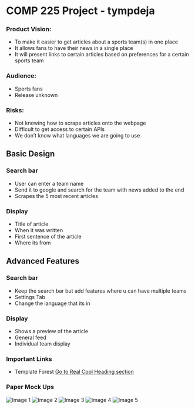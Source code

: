 COMP 225 Project - tympdeja
======================================================

### Product Vision:
* To make it easier to get articles about a sports team(s) in one place
* It allows fans to have their news in a single place
* It will present links to certain articles based on preferences for a certain sports team
### Audience: 
* Sports fans
* Release unknown
### Risks:
* Not knowing how to scrape articles onto the webpage
* Difficult to get access to certain APIs
* We don’t know what languages we are going to use

## Basic Design

### Search bar
* User can enter a team name
* Send it to google and search for the team with news added to the end
* Scrapes the 5 most recent articles

### Display
* Title of article
* When it was written
* First sentence of the article
* Where its from

## Advanced Features

### Search bar
* Keep the search bar but add features where u can have multiple teams
* Settings Tab
* Change the language that its in

### Display
* Shows a preview of the article
* General feed
* Individual team display

### Important Links

* Template Forest
[Go to Real Cool Heading section](https://themeforest.net/category/site-templates/admin-templates)


### Paper Mock Ups
![Image 1](images/paper_mockups/1.jpg)
![Image 2](images/paper_mockups/2.jpg)
![Image 3](images/paper_mockups/3.jpg)
![Image 4](images/paper_mockups/4.jpg)
![Image 5](images/paper_mockups/5.jpg)


